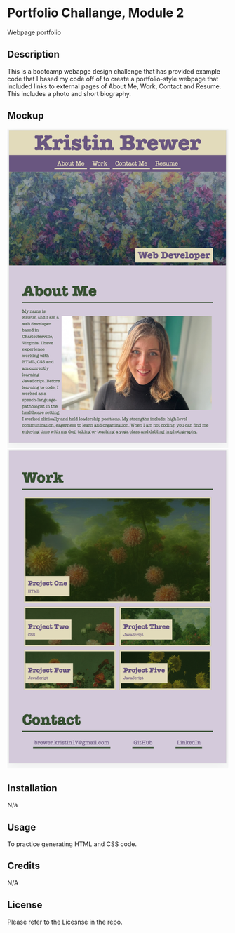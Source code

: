 # Portfolio Challange, Module 2
Webpage portfolio

## Description
This is a bootcamp webapge design challenge that has provided example code that I based my code off of to create a portfolio-style webpage that included links to external pages of About Me, Work, Contact and Resume.  This includes a photo and short biography. 

## Mockup

![Mockup of Portfolio One.](./images/MockupPortfolio1.png)
![Mockup of Portfolio TWO.](./images/MockupPortfolio2.png)

## Installation
N/a

## Usage
To practice generating HTML and CSS code. 

## Credits

N/A

## License 

Please refer to the Licesnse in the repo. 